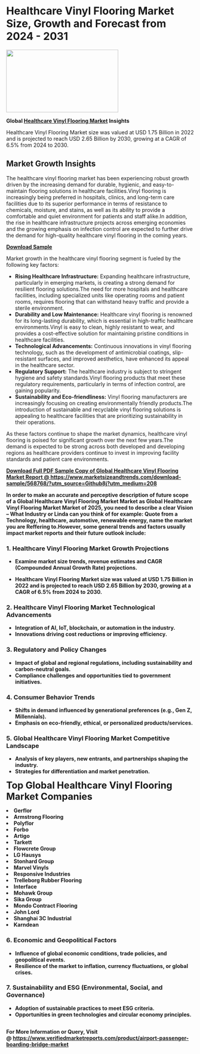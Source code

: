 <H1>Healthcare Vinyl Flooring Market Size, Growth and Forecast from 2024 - 2031</H1><img class="aligncenter size-medium wp-image-584254" src="https://thirdeyenews.in/wp-content/uploads/2024/09/Global-Market-Research-300x168.jpeg" alt="" width="300" height="168" /><p><strong>Global&nbsp;<a href="https://www.marketsizeandtrends.com/download-sample/568768/?utm_source=Github8j?utm_medium=208">Healthcare Vinyl Flooring Market</a> Insights</strong></p><p>Healthcare Vinyl Flooring Market size was valued at USD 1.75 Billion in 2022 and is projected to reach USD 2.65 Billion by 2030, growing at a CAGR of 6.5% from 2024 to 2030.</p><p><h2>Market Growth Insights</h2> <p>The healthcare vinyl flooring market has been experiencing robust growth driven by the increasing demand for durable, hygienic, and easy-to-maintain flooring solutions in healthcare facilities.Vinyl flooring is increasingly being preferred in hospitals, clinics, and long-term care facilities due to its superior performance in terms of resistance to chemicals, moisture, and stains, as well as its ability to provide a comfortable and quiet environment for patients and staff alike.In addition, the rise in healthcare infrastructure projects across emerging economies and the growing emphasis on infection control are expected to further drive the demand for high-quality healthcare vinyl flooring in the coming years.</p> <p><strong><a href="#">Download Sample</a></strong></p> <p>Market growth in the healthcare vinyl flooring segment is fueled by the following key factors:</p> <ul> <li><strong>Rising Healthcare Infrastructure:</strong> Expanding healthcare infrastructure, particularly in emerging markets, is creating a strong demand for resilient flooring solutions.The need for more hospitals and healthcare facilities, including specialized units like operating rooms and patient rooms, requires flooring that can withstand heavy traffic and provide a sterile environment.</li> <li><strong>Durability and Low Maintenance:</strong> Healthcare vinyl flooring is renowned for its long-lasting durability, which is essential in high-traffic healthcare environments.Vinyl is easy to clean, highly resistant to wear, and provides a cost-effective solution for maintaining pristine conditions in healthcare facilities.</li> <li><strong>Technological Advancements:</strong> Continuous innovations in vinyl flooring technology, such as the development of antimicrobial coatings, slip-resistant surfaces, and improved aesthetics, have enhanced its appeal in the healthcare sector.</li> <li><strong>Regulatory Support:</strong> The healthcare industry is subject to stringent hygiene and safety standards.Vinyl flooring products that meet these regulatory requirements, particularly in terms of infection control, are gaining popularity.</li> <li><strong>Sustainability and Eco-friendliness:</strong> Vinyl flooring manufacturers are increasingly focusing on creating environmentally friendly products.The introduction of sustainable and recyclable vinyl flooring solutions is appealing to healthcare facilities that are prioritizing sustainability in their operations.</li> </ul> <p>As these factors continue to shape the market dynamics, healthcare vinyl flooring is poised for significant growth over the next few years.The demand is expected to be strong across both developed and developing regions as healthcare providers continue to invest in improving facility standards and patient care environments.</p> <p><strong><a href="#"></p><p><span class=""><strong>Download Full PDF Sample Copy of Global Healthcare Vinyl Flooring Market Report</strong> @ <a href="https://www.marketsizeandtrends.com/download-sample/568768/?utm_source=Github8j?utm_medium=208" target="_blank">https://www.marketsizeandtrends.com/download-sample/568768/?utm_source=Github8j?utm_medium=208</a></span></p><p>In order to make an accurate and perceptive description of future scope of a Global&nbsp;Healthcare Vinyl Flooring Market Market as Global&nbsp;Healthcare Vinyl Flooring Market Market of 2025, you need to describe a clear Vision &ndash; What Industry or Linda can you think of for example: Quote from a Technology, healthcare, automotive, renewable energy, name the market you are Reffering to.However, some general trends and factors usually impact market reports and their future outlook include:</p><h3>1.&nbsp;<strong>Healthcare Vinyl Flooring Market Growth Projections</strong></h3><ul><li>Examine market size trends, revenue estimates and CAGR (Compounded Annual Growth Rate) projections.</li><li><p>Healthcare Vinyl Flooring Market size was valued at USD 1.75 Billion in 2022 and is projected to reach USD 2.65 Billion by 2030, growing at a CAGR of 6.5% from 2024 to 2030.</p></li></ul><h3>2.&nbsp;<strong>Healthcare Vinyl Flooring Market Technological Advancements</strong></h3><ul><li>Integration of AI, IoT, blockchain, or automation in the industry.</li><li>Innovations driving cost reductions or improving efficiency.</li></ul><h3>3.&nbsp;<strong>Regulatory and Policy Changes</strong></h3><ul><li>Impact of global and regional regulations, including sustainability and carbon-neutral goals.</li><li>Compliance challenges and opportunities tied to government initiatives.</li></ul><h3>4.&nbsp;<strong>Consumer Behavior Trends</strong></h3><ul><li>Shifts in demand influenced by generational preferences (e.g., Gen Z, Millennials).</li><li>Emphasis on eco-friendly, ethical, or personalized products/services.</li></ul><h3>5.&nbsp;<strong>Global Healthcare Vinyl Flooring Market Competitive Landscape</strong></h3><ul><li>Analysis of key players, new entrants, and partnerships shaping the industry.</li><li>Strategies for differentiation and market penetration.</li></ul><p data-pm-slice="1 1 []"><span style="color: inherit; font-family: inherit; font-size: 25px;">Top Global Healthcare Vinyl Flooring Market Companies</span></p><div class="" data-test-id=""><p><li>Gerflor</li><li> Armstrong Flooring</li><li> Polyflor</li><li> Forbo</li><li> Artigo</li><li> Tarkett</li><li> Flowcrete Group</li><li> LG Hausys</li><li> Stonhard Group</li><li> Marvel Vinyls</li><li> Responsive Industries</li><li> Trelleborg Rubber Flooring</li><li> Interface</li><li> Mohawk Group</li><li> Sika Group</li><li> Mondo Contract Flooring</li><li> John Lord</li><li> Shanghai 3C Industrial</li><li> Karndean</li></p></div><h3>6.&nbsp;<strong>Economic and Geopolitical Factors</strong></h3><ul><li>Influence of global economic conditions, trade policies, and geopolitical events.</li><li>Resilience of the market to inflation, currency fluctuations, or global crises.</li></ul><h3>7.&nbsp;<strong>Sustainability and ESG (Environmental, Social, and Governance)</strong></h3><ul><li>Adoption of sustainable practices to meet ESG criteria.</li><li>Opportunities in green technologies and circular economy principles.</li></ul><h2><strong style="font-size: 14px;">For More Information or Query, Visit @&nbsp;</strong><a style="background-color: #ffffff; font-size: 14px;" href="https://www.marketsizeandtrends.com/report/healthcare-vinyl-flooring-market/" target="_blank">https://www.verifiedmarketreports.com/product/airport-passenger-boarding-bridge-market</a></h2>